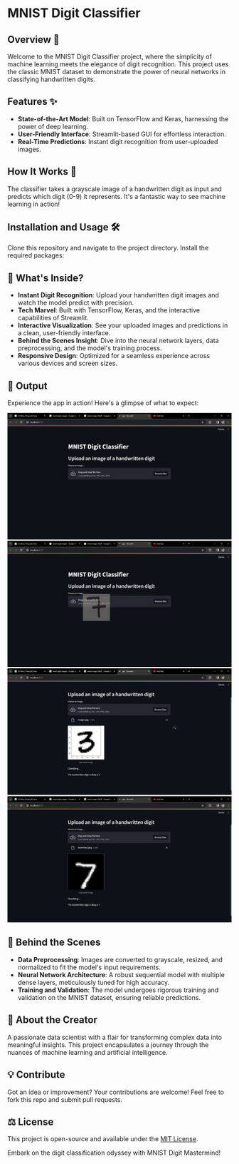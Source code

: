 # MNIST Digit Classifier

## Overview 🌟
Welcome to the MNIST Digit Classifier project, where the simplicity of machine learning meets the elegance of digit recognition. This project uses the classic MNIST dataset to demonstrate the power of neural networks in classifying handwritten digits.

## Features ✨
- **State-of-the-Art Model**: Built on TensorFlow and Keras, harnessing the power of deep learning.
- **User-Friendly Interface**: Streamlit-based GUI for effortless interaction.
- **Real-Time Predictions**: Instant digit recognition from user-uploaded images.

## How It Works 🚀
The classifier takes a grayscale image of a handwritten digit as input and predicts which digit (0-9) it represents. It's a fantastic way to see machine learning in action!

## Installation and Usage 🛠️
Clone this repository and navigate to the project directory. Install the required packages:

## 🌟 What's Inside?

- **Instant Digit Recognition**: Upload your handwritten digit images and watch the model predict with precision.
- **Tech Marvel**: Built with TensorFlow, Keras, and the interactive capabilities of Streamlit.
- **Interactive Visualization**: See your uploaded images and predictions in a clean, user-friendly interface.
- **Behind the Scenes Insight**: Dive into the neural network layers, data preprocessing, and the model's training process.
- **Responsive Design**: Optimized for a seamless experience across various devices and screen sizes.

## 📸 Output

Experience the app in action! Here's a glimpse of what to expect:

![Alt text](<output/Screenshot (261).png>)
![Alt text](<output/Screenshot (262).png>)
![Alt text](<output/Screenshot (263).png>)
![Alt text](<output/Screenshot (264).png>)

## 🧠 Behind the Scenes

- **Data Preprocessing**: Images are converted to grayscale, resized, and normalized to fit the model's input requirements.
- **Neural Network Architecture**: A robust sequential model with multiple dense layers, meticulously tuned for high accuracy.
- **Training and Validation**: The model undergoes rigorous training and validation on the MNIST dataset, ensuring reliable predictions.

## 🌟 About the Creator

A passionate data scientist with a flair for transforming complex data into meaningful insights. This project encapsulates a journey through the nuances of machine learning and artificial intelligence.

## 💡 Contribute

Got an idea or improvement? Your contributions are welcome! Feel free to fork this repo and submit pull requests.

## ⚖️ License

This project is open-source and available under the [MIT License](LICENSE.md).

Embark on the digit classification odyssey with MNIST Digit Mastermind!
